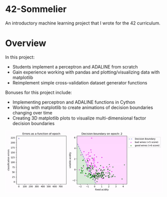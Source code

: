 # 42-Sommelier
An introductory machine learning project that I wrote for the 42 curriculum.

# Overview

In this project:
* Students implement a perceptron and ADALINE from scratch
* Gain experience working with pandas and plotting/visualizing data with matplotlib
* Reimplement simple cross-validation dataset generator functions

Bonuses for this project include:
* Implementing perceptron and ADALINE functions in Cython
* Working with matplotlib to create animations of decision boundaries changing over time
* Creating 3D matplotlib plots to visualize multi-dimensional factor decision boundaries

![Example Animation](https://github.com/nmei-42/42-Sommelier/blob/master/Subject%20Resources/matplotlib%20animation%20example.gif)
